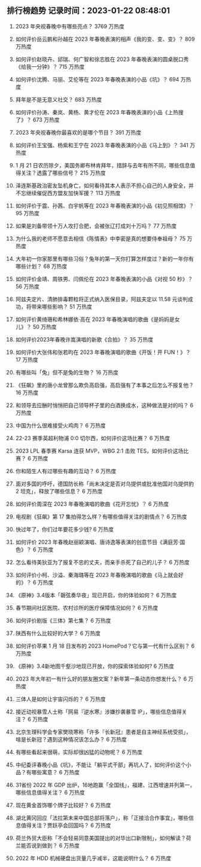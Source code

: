 
## 排行榜趋势 记录时间：2023-01-22 08:48:01
  
  1. 2023 年央视春晚中有哪些亮点？ 3769 万热度
    
  2. 如何评价岳云鹏和孙越在 2023 年春晚表演的相声《我的变、变、变》？ 809 万热度
    
  3. 如何评价赵晓卉、邱瑞、何广智和徐志胜在 2023 年春晚表演的圆桌脱口秀《给我一分钟》？ 715 万热度
    
  4. 如何评价沈腾、马丽、艾伦等在 2023 年春晚表演的小品《坑》？ 694 万热度
    
  5. 拜年是不是无意义社交？ 683 万热度
    
  6. 如何评价孙涛、秦岚、黄杨、黄才伦在 2023 年春晚表演的小品《上热搜了》？ 673 万热度
    
  7. 2023 年央视春晚你最喜欢的是哪个节目？ 391 万热度
    
  8. 如何评价王宝强、杨紫和王宁在 2023 年春晚表演的小品《马上到》？ 341 万热度
    
  9. 1 月 21 日农历除夕，美国务卿布林肯拜年，措辞与去年有所不同，哪些信息值得关注？透露了哪些信号？ 215 万热度
    
  10. 泽连斯基政治密友坠机身亡，如何看待其本人表示不担心自己的人身安全，并不忘继续催促西方盟友加快军援？ 113 万热度
    
  11. 如何评价于震、孙茜、白宇帆等在 2023 年春晚表演的小品《初见照相馆》？ 95 万热度
    
  12. 如果是刘备带领十万人攻打合肥，会被张辽打成刘十万吗？ 77 万热度
    
  13. 为什么我的老师不愿意去相信《陈情表》中李密是真的想要侍奉祖母？ 75 万热度
    
  14. 大年初一你家那里有哪些习俗？兔年的第一天你打算怎样度过？新的一年你有哪些计划？ 68 万热度
    
  15. 如何评价金靖、周铁男、闫佩伦在 2023 年春晚表演的小品《对视 50 秒》？ 56 万热度
    
  16. 阿兹夫定片、清肺排毒颗粒将正式纳入医保目录，阿兹夫定以 11.58 元谈判成功，将带来哪些影响？ 51 万热度
    
  17. 如何评价黄绮珊和希林娜依·高在 2023 年春晚演唱的歌曲《是妈妈是女儿》？ 50 万热度
    
  18. 如何评价2023年春晚许嵩演唱的新歌《合拍》？ 35 万热度
    
  19. 如何评价大张伟和张若昀在 2023 年春晚演唱的歌曲《开饭！开 FUN！》？ 17 万热度
    
  20. 有哪些叫「兔」但不是兔的生物？ 16 万热度
    
  21. 《狂飙》里的唐小龙曾那么欺负高启强，高启强有了本事之后怎么不报复他？ 16 万热度
    
  22. 和领导去应酬时悄悄把自己领导杯子里的白酒换成水，这种做法是对的吗？ 6 万热度
    
  23. 中国为什么很难接受火鸡肉？ 6 万热度
    
  24. 22-23 赛季英超利物浦 0:0 切尔西，如何评价这场比赛？ 6 万热度
    
  25. 2023 LPL 春季赛 Karsa 连获 MVP，WBG 2:1 击败 TES，如何评价这场比赛？ 6 万热度
    
  26. 你和陌生人有过哪些有趣的互动？ 6 万热度
    
  27. 面对多国的呼吁，德国防长称「尚未决定是否对乌提供或批准他国对乌提供豹 2 坦克」，释放了哪些信息？ 6 万热度
    
  28. 如何评价周深在 2023 年春晚演唱的歌曲《花开忘忧》？ 6 万热度
    
  29. 电视剧《狂飙》第 17  集拍得怎么样？有哪些值得关注的剧情点？ 6 万热度
    
  30. 快过年了，你们过年要花多少钱? 6 万热度
    
  31. 如何评价 2023 年春晚赵丽颖演唱、唐诗逸等表演的创意节目《满庭芳·国色》？ 6 万热度
    
  32. 怎么看待美狄亚为了报复不忠的丈夫，而亲手杀死了自己的儿子？ 6 万热度
    
  33. 如何评价小柯、沙溢、秦海璐等在 2023 年春晚演唱的歌曲《马上就会好的》？ 6 万热度
    
  34. 《原神》3.4版本「磬弦奏华夜」现已开启，你的体验如何？ 6 万热度
    
  35. 春节期间社区医院、农村诊所的医疗保障情况如何？ 6 万热度
    
  36. 如何评价剧版《三体》第七集？ 6 万热度
    
  37. 陕西有什么比较好的大学？ 6 万热度
    
  38. 如何评价苹果 1 月 18 日发布的 2023 HomePod？它与第一代有什么区别？ 6 万热度
    
  39. 《原神》3.4新地图千壑沙地现已开放，你的探索体验如何? 6 万热度
    
  40. 2023 年大年初一有什么好的朋友圈文案？新年第一条动态你想发什么？ 6 万热度
    
  41. 三体人是如何让宇宙闪烁的？ 6 万热度
    
  42. 接近动视暴雪人士称「网易『逆水寒』涉嫌抄袭暴雪 IP」，哪些信息值得关注？ 6 万热度
    
  43. 北京生理科学会专家樊晓寒称「许多『长新冠』患者是自主神经系统受损」，啥是长新冠？遇到这种情况该怎么办？ 6 万热度
    
  44. 有哪些看起来很萌，实际却很凶猛的动物呢？ 6 万热度
    
  45. 中纪委评春晚小品《坑》，不能让「躺平式干部」再坑人了，如何评价这个小品？有哪些寓意？ 6 万热度
    
  46. 31省份 2022 年 GDP 出炉，16地跑赢「全国线」，福建、江西增速并列第一，哪些信息值得关注？ 6 万热度
    
  47. 现在黄金首饰哪个牌子比较好？ 6 万热度
    
  48. 湖北黄冈回应「法拉第未来中国总部将落户」，称「正接洽合作事宜」，哪些信息值得关注？贾跃亭会回国吗？ 6 万热度
    
  49. 荷兰外贸大臣称「不会轻易同意美国提出的对华出口新限制」，如何解读？荷兰能否说到做到？ 6 万热度
    
  50. 2022 年 HDD 机械硬盘出货量几乎减半，这能说明什么？ 6 万热度
    